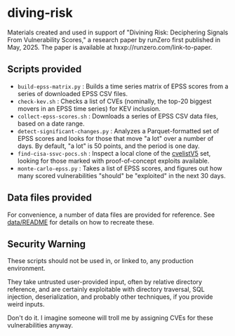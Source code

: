 # diving-risk

Materials created and used in support of "Divining Risk: Deciphering Signals From Vulnerability Scores," a research paper by runZero first published in May, 2025. The paper is available at hxxp://runzero.com/link-to-paper.

## Scripts provided

- `build-epss-matrix.py` : Builds a time series matrix of EPSS scores from a series of downloaded EPSS CSV files.
- `check-kev.sh` : Checks a list of CVEs (nominally, the top-20 biggest movers in an EPSS time series) for KEV inclusion.
- `collect-epss-scores.sh` : Downloads a series of EPSS CSV data files, based on a date range.
- `detect-significant-changes.py` : Analyzes a Parquet-formatted set of EPSS scores and looks for those that move "a lot" over a number of days. By default, "a lot" is 50 points, and the period is one day.
- `find-cisa-ssvc-pocs.sh` : Inspect a local clone of the [cvelistV5](https://github.com/CVEProject/cvelistV5/) set, looking for those marked with proof-of-concept exploits available.
- `monte-carlo-epss.py` : Takes a list of EPSS scores, and figures out how many scored vulnerabilities "should" be "exploited" in the next 30 days.

## Data files provided

For convenience, a number of data files are provided for reference. See [data/README](data/README.md) for details on how to recreate these.

## Security Warning

These scripts should not be used in, or linked to, any production environment.

They take untrusted user-provided input, often by relative directory reference,
and are certainly exploitable with directory traversal, SQL injection, deserialization,
and probably other techniques, if you provide weird inputs.

Don't do it. I imagine someone will troll me by assigning CVEs for these vulnerabilities anyway.

